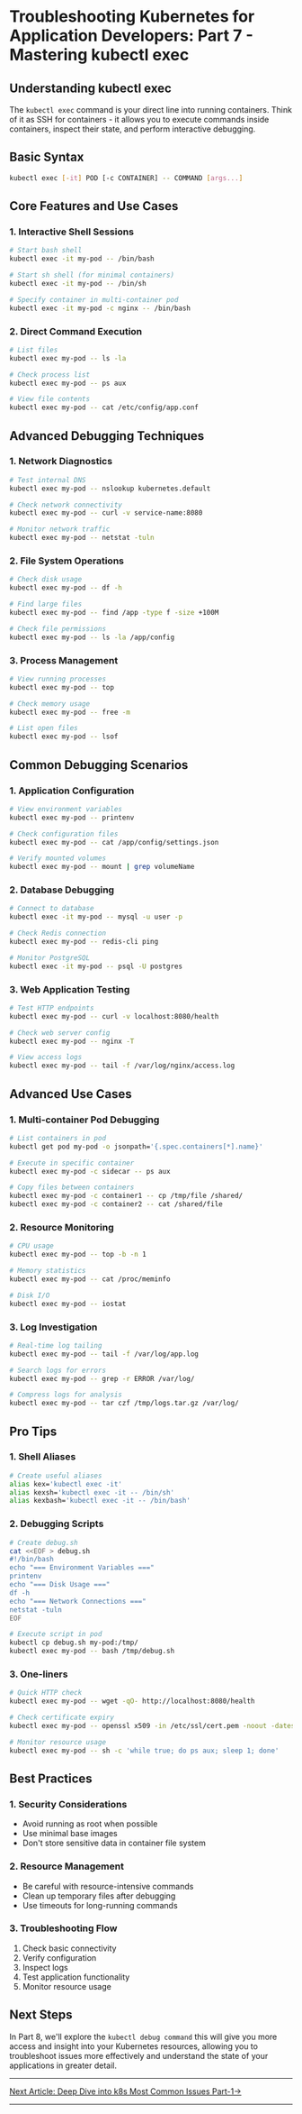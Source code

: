 # Troubleshooting Kubernetes for Application Developers: Part 7 - Mastering kubectl exec

## Understanding kubectl exec

The `kubectl exec` command is your direct line into running containers. Think of it as SSH for containers - it allows you to execute commands inside containers, inspect their state, and perform interactive debugging.

## Basic Syntax
```bash
kubectl exec [-it] POD [-c CONTAINER] -- COMMAND [args...]
```

## Core Features and Use Cases

### 1. Interactive Shell Sessions
```bash
# Start bash shell
kubectl exec -it my-pod -- /bin/bash

# Start sh shell (for minimal containers)
kubectl exec -it my-pod -- /bin/sh

# Specify container in multi-container pod
kubectl exec -it my-pod -c nginx -- /bin/bash
```

### 2. Direct Command Execution
```bash
# List files
kubectl exec my-pod -- ls -la

# Check process list
kubectl exec my-pod -- ps aux

# View file contents
kubectl exec my-pod -- cat /etc/config/app.conf
```

## Advanced Debugging Techniques

### 1. Network Diagnostics
```bash
# Test internal DNS
kubectl exec my-pod -- nslookup kubernetes.default

# Check network connectivity
kubectl exec my-pod -- curl -v service-name:8080

# Monitor network traffic
kubectl exec my-pod -- netstat -tuln
```

### 2. File System Operations
```bash
# Check disk usage
kubectl exec my-pod -- df -h

# Find large files
kubectl exec my-pod -- find /app -type f -size +100M

# Check file permissions
kubectl exec my-pod -- ls -la /app/config
```

### 3. Process Management
```bash
# View running processes
kubectl exec my-pod -- top

# Check memory usage
kubectl exec my-pod -- free -m

# List open files
kubectl exec my-pod -- lsof
```

## Common Debugging Scenarios

### 1. Application Configuration
```bash
# View environment variables
kubectl exec my-pod -- printenv

# Check configuration files
kubectl exec my-pod -- cat /app/config/settings.json

# Verify mounted volumes
kubectl exec my-pod -- mount | grep volumeName
```

### 2. Database Debugging
```bash
# Connect to database
kubectl exec -it my-pod -- mysql -u user -p

# Check Redis connection
kubectl exec my-pod -- redis-cli ping

# Monitor PostgreSQL
kubectl exec -it my-pod -- psql -U postgres
```

### 3. Web Application Testing
```bash
# Test HTTP endpoints
kubectl exec my-pod -- curl -v localhost:8080/health

# Check web server config
kubectl exec my-pod -- nginx -T

# View access logs
kubectl exec my-pod -- tail -f /var/log/nginx/access.log
```

## Advanced Use Cases

### 1. Multi-container Pod Debugging
```bash
# List containers in pod
kubectl get pod my-pod -o jsonpath='{.spec.containers[*].name}'

# Execute in specific container
kubectl exec my-pod -c sidecar -- ps aux

# Copy files between containers
kubectl exec my-pod -c container1 -- cp /tmp/file /shared/
kubectl exec my-pod -c container2 -- cat /shared/file
```

### 2. Resource Monitoring
```bash
# CPU usage
kubectl exec my-pod -- top -b -n 1

# Memory statistics
kubectl exec my-pod -- cat /proc/meminfo

# Disk I/O
kubectl exec my-pod -- iostat
```

### 3. Log Investigation
```bash
# Real-time log tailing
kubectl exec my-pod -- tail -f /var/log/app.log

# Search logs for errors
kubectl exec my-pod -- grep -r ERROR /var/log/

# Compress logs for analysis
kubectl exec my-pod -- tar czf /tmp/logs.tar.gz /var/log/
```

## Pro Tips

### 1. Shell Aliases
```bash
# Create useful aliases
alias kex='kubectl exec -it'
alias kexsh='kubectl exec -it -- /bin/sh'
alias kexbash='kubectl exec -it -- /bin/bash'
```

### 2. Debugging Scripts
```bash
# Create debug.sh
cat <<EOF > debug.sh
#!/bin/bash
echo "=== Environment Variables ==="
printenv
echo "=== Disk Usage ==="
df -h
echo "=== Network Connections ==="
netstat -tuln
EOF

# Execute script in pod
kubectl cp debug.sh my-pod:/tmp/
kubectl exec my-pod -- bash /tmp/debug.sh
```

### 3. One-liners
```bash
# Quick HTTP check
kubectl exec my-pod -- wget -qO- http://localhost:8080/health

# Check certificate expiry
kubectl exec my-pod -- openssl x509 -in /etc/ssl/cert.pem -noout -dates

# Monitor resource usage
kubectl exec my-pod -- sh -c 'while true; do ps aux; sleep 1; done'
```

## Best Practices

### 1. Security Considerations
- Avoid running as root when possible
- Use minimal base images
- Don't store sensitive data in container file system

### 2. Resource Management
- Be careful with resource-intensive commands
- Clean up temporary files after debugging
- Use timeouts for long-running commands

### 3. Troubleshooting Flow
1. Check basic connectivity
2. Verify configuration
3. Inspect logs
4. Test application functionality
5. Monitor resource usage

## Next Steps

In Part 8, we'll explore the `kubectl debug command` this will give you more access and insight into your Kubernetes resources, allowing you to troubleshoot issues more effectively and understand the state of your applications in greater detail.

---

[Next Article: Deep Dive into k8s Most Common Issues Part-1→](./8_1_kubectl-common.md)

---
